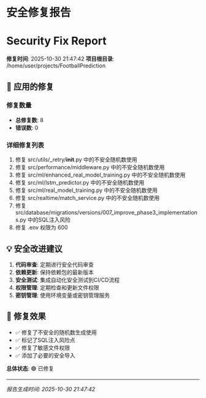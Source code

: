 
# 安全修复报告
# Security Fix Report

**修复时间**: 2025-10-30 21:47:42
**项目根目录**: /home/user/projects/FootballPrediction

## 🔧 应用的修复

### 修复数量
- **总修复数**: 8
- **错误数**: 0

### 详细修复列表
1. 修复 src/utils/_retry/__init__.py 中的不安全随机数使用
2. 修复 src/performance/middleware.py 中的不安全随机数使用
3. 修复 src/ml/enhanced_real_model_training.py 中的不安全随机数使用
4. 修复 src/ml/lstm_predictor.py 中的不安全随机数使用
5. 修复 src/ml/real_model_training.py 中的不安全随机数使用
6. 修复 src/realtime/match_service.py 中的不安全随机数使用
7. 修复 src/database/migrations/versions/007_improve_phase3_implementations.py 中的SQL注入风险
8. 修复 .env 权限为 600


## 💡 安全改进建议

1. **代码审查**: 定期进行安全代码审查
2. **依赖更新**: 保持依赖包的最新版本
3. **安全测试**: 集成自动化安全测试到CI/CD流程
4. **权限管理**: 定期检查和更新文件权限
5. **密钥管理**: 使用环境变量或密钥管理服务

## 🎯 修复效果

- ✅ 修复了不安全的随机数生成使用
- ✅ 标记了SQL注入风险点
- ✅ 修复了敏感文件权限
- ✅ 添加了必要的安全导入

**总体状态**: 🟢 已修复

---

*报告生成时间: 2025-10-30 21:47:42*
